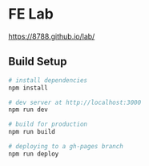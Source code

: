 # FE Lab

https://8788.github.io/lab/

## Build Setup

``` bash
# install dependencies
npm install

# dev server at http://localhost:3000
npm run dev

# build for production
npm run build

# deploying to a gh-pages branch
npm run deploy
```